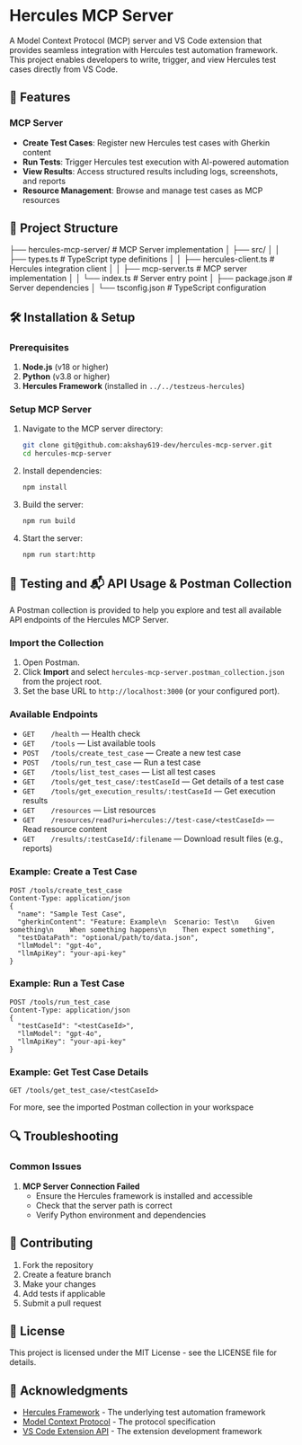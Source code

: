 # Hercules MCP Server 

A Model Context Protocol (MCP) server and VS Code extension that provides seamless integration with Hercules test automation framework. This project enables developers to write, trigger, and view Hercules test cases directly from VS Code.

## 🚀 Features

### MCP Server
- **Create Test Cases**: Register new Hercules test cases with Gherkin content
- **Run Tests**: Trigger Hercules test execution with AI-powered automation
- **View Results**: Access structured results including logs, screenshots, and reports
- **Resource Management**: Browse and manage test cases as MCP resources


## 📁 Project Structure

├── hercules-mcp-server/           # MCP Server implementation
│   ├── src/
│   │   ├── types.ts      # TypeScript type definitions
│   │   ├── hercules-client.ts  # Hercules integration client
│   │   ├── mcp-server.ts # MCP server implementation
│   │   └── index.ts      # Server entry point
│   ├── package.json      # Server dependencies
│   └── tsconfig.json     # TypeScript configuration




## 🛠️ Installation & Setup

### Prerequisites

1. **Node.js** (v18 or higher)
2. **Python** (v3.8 or higher)
3. **Hercules Framework** (installed in `../../testzeus-hercules`)

### Setup MCP Server

1. Navigate to the MCP server directory:
   ```bash
   git clone git@github.com:akshay619-dev/hercules-mcp-server.git
   cd hercules-mcp-server
   ```

2. Install dependencies:
   ```bash
   npm install
   ```

3. Build the server:
   ```bash
   npm run build
   ```

4. Start the server:
   ```bash
   npm run start:http
   ```


## 🧪 Testing and 📬 API Usage & Postman Collection

A Postman collection is provided to help you explore and test all available API endpoints of the Hercules MCP Server.

### Import the Collection

1. Open Postman.
2. Click **Import** and select `hercules-mcp-server.postman_collection.json` from the project root.
3. Set the base URL to `http://localhost:3000` (or your configured port).

### Available Endpoints

- `GET    /health` — Health check
- `GET    /tools` — List available tools
- `POST   /tools/create_test_case` — Create a new test case
- `POST   /tools/run_test_case` — Run a test case
- `GET    /tools/list_test_cases` — List all test cases
- `GET    /tools/get_test_case/:testCaseId` — Get details of a test case
- `GET    /tools/get_execution_results/:testCaseId` — Get execution results
- `GET    /resources` — List resources
- `GET    /resources/read?uri=hercules://test-case/<testCaseId>` — Read resource content
- `GET    /results/:testCaseId/:filename` — Download result files (e.g., reports)

### Example: Create a Test Case

```
POST /tools/create_test_case
Content-Type: application/json
{
  "name": "Sample Test Case",
  "gherkinContent": "Feature: Example\n  Scenario: Test\n    Given something\n    When something happens\n    Then expect something",
  "testDataPath": "optional/path/to/data.json",
  "llmModel": "gpt-4o",
  "llmApiKey": "your-api-key"
}
```

### Example: Run a Test Case

```
POST /tools/run_test_case
Content-Type: application/json
{
  "testCaseId": "<testCaseId>",
  "llmModel": "gpt-4o",
  "llmApiKey": "your-api-key"
}
```

### Example: Get Test Case Details

```
GET /tools/get_test_case/<testCaseId>
```

For more, see the imported Postman collection in your workspace



## 🔍 Troubleshooting

### Common Issues

1. **MCP Server Connection Failed**
   - Ensure the Hercules framework is installed and accessible
   - Check that the server path is correct
   - Verify Python environment and dependencies


## 🤝 Contributing

1. Fork the repository
2. Create a feature branch
3. Make your changes
4. Add tests if applicable
5. Submit a pull request

## 📄 License

This project is licensed under the MIT License - see the LICENSE file for details.

## 🙏 Acknowledgments

- [Hercules Framework](https://github.com/test-zeus-ai/testzeus-hercules) - The underlying test automation framework
- [Model Context Protocol](https://modelcontextprotocol.io/) - The protocol specification
- [VS Code Extension API](https://code.visualstudio.com/api) - The extension development framework  
